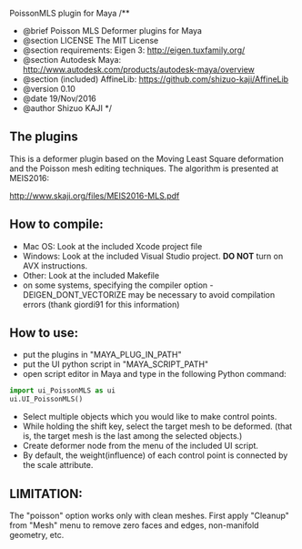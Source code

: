 PoissonMLS plugin for Maya
/**
 * @brief Poisson MLS Deformer plugins for Maya
 * @section LICENSE The MIT License
 * @section requirements:  Eigen 3:  http://eigen.tuxfamily.org/
 * @section Autodesk Maya: http://www.autodesk.com/products/autodesk-maya/overview
 * @section (included) AffineLib: https://github.com/shizuo-kaji/AffineLib
 * @version 0.10
 * @date  19/Nov/2016
 * @author Shizuo KAJI
 */

## The plugins
This is a deformer plugin based on the Moving Least Square deformation
and the Poisson mesh editing techniques.
The algorithm is presented at MEIS2016:

http://www.skaji.org/files/MEIS2016-MLS.pdf


## How to compile:
- Mac OS: Look at the included Xcode project file
- Windows: Look at the included Visual Studio project. __DO NOT__ turn on AVX instructions.
- Other: Look at the included Makefile
- on some systems, specifying the compiler option -DEIGEN_DONT_VECTORIZE may be necessary to avoid compilation errors (thank giordi91 for this information)


## How to use:
- put the plugins in "MAYA_PLUG_IN_PATH"
- put the UI python script in "MAYA_SCRIPT_PATH"
- open script editor in Maya and type in the following Python command:

```python
import ui_PoissonMLS as ui
ui.UI_PoissonMLS()
```

- Select multiple objects which you would like to make control points.
- While holding the shift key, select the target mesh to be deformed.
(that is, the target mesh is the last among the selected objects.)
- Create deformer node from the menu of the included UI script.
- By default, the weight(influence) of each control point is connected by the scale attribute.

## LIMITATION:
The "poisson" option works only with clean meshes.
First apply "Cleanup" from "Mesh" menu
to remove zero faces and edges, non-manifold geometry, etc.
